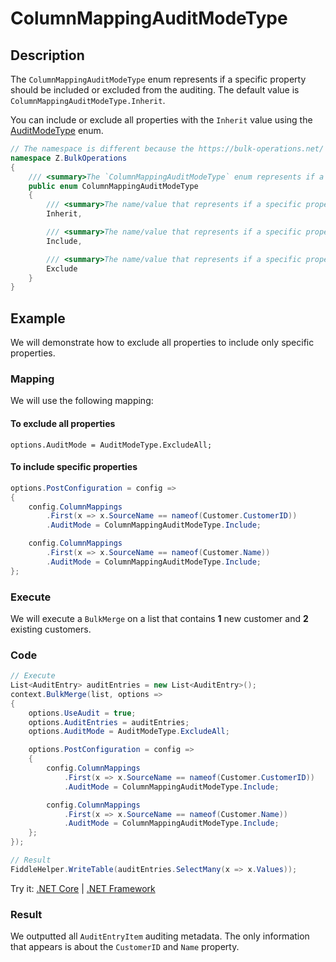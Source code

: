 # ColumnMappingAuditModeType

## Description

The `ColumnMappingAuditModeType` enum represents if a specific property should be included or excluded from the auditing. The default value is `ColumnMappingAuditModeType.Inherit`.

You can include or exclude all properties with the `Inherit` value using the [AuditModeType](audit-mode-type.md) enum.

```csharp
// The namespace is different because the https://bulk-operations.net/ library is used under the hood.
namespace Z.BulkOperations
{
    /// <summary>The `ColumnMappingAuditModeType` enum represents if a specific property should be included or excluded from the auditing. The default value is `ColumnMappingAuditModeType.Inherit`.</summary>
    public enum ColumnMappingAuditModeType
    {
        /// <summary>The name/value that represents if a specific property inherit from the AuditModeType (Default Value).</summary>
        Inherit,

        /// <summary>The name/value that represents if a specific property is included.</summary>
        Include,

        /// <summary>The name/value that represents if a specific property is excluded.</summary>
        Exclude
    }
}
```

## Example

We will demonstrate how to exclude all properties to include only specific properties.

### Mapping

We will use the following mapping:

#### To exclude all properties

`options.AuditMode = AuditModeType.ExcludeAll;`

#### To include specific properties

```csharp
options.PostConfiguration = config =>
{
    config.ColumnMappings
        .First(x => x.SourceName == nameof(Customer.CustomerID))
        .AuditMode = ColumnMappingAuditModeType.Include;

    config.ColumnMappings
        .First(x => x.SourceName == nameof(Customer.Name))
        .AuditMode = ColumnMappingAuditModeType.Include;
};
```

### Execute

We will execute a `BulkMerge` on a list that contains **1** new customer and **2** existing customers.

### Code

```csharp
// Execute
List<AuditEntry> auditEntries = new List<AuditEntry>();
context.BulkMerge(list, options =>
{
    options.UseAudit = true;
    options.AuditEntries = auditEntries;
    options.AuditMode = AuditModeType.ExcludeAll;

    options.PostConfiguration = config =>
    {
        config.ColumnMappings
            .First(x => x.SourceName == nameof(Customer.CustomerID))
            .AuditMode = ColumnMappingAuditModeType.Include;

        config.ColumnMappings
            .First(x => x.SourceName == nameof(Customer.Name))
            .AuditMode = ColumnMappingAuditModeType.Include;
    };
});

// Result
FiddleHelper.WriteTable(auditEntries.SelectMany(x => x.Values));
```

Try it: [.NET Core](https://dotnetfiddle.net/) | [.NET Framework](https://dotnetfiddle.net/)

### Result

We outputted all `AuditEntryItem` auditing metadata. The only information that appears is about the `CustomerID` and `Name` property.
